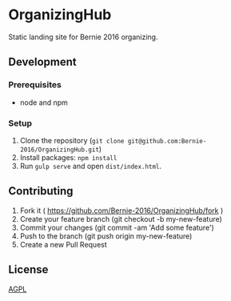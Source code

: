 # OrganizingHub

Static landing site for Bernie 2016 organizing.

## Development

### Prerequisites

* node and npm

### Setup

1. Clone the repository (`git clone git@github.com:Bernie-2016/OrganizingHub.git`)
2. Install packages: `npm install`
3. Run `gulp serve` and open `dist/index.html`.

## Contributing

1. Fork it ( https://github.com/Bernie-2016/OrganizingHub/fork )
2. Create your feature branch (git checkout -b my-new-feature)
3. Commit your changes (git commit -am 'Add some feature')
4. Push to the branch (git push origin my-new-feature)
5. Create a new Pull Request

## License

[AGPL](http://www.gnu.org/licenses/agpl-3.0.en.html)